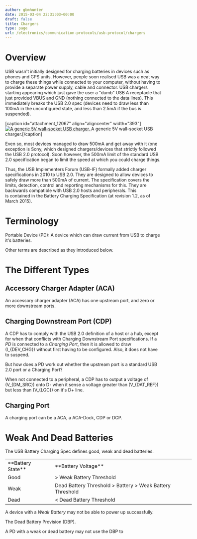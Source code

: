 ```yaml
---
author: gbmhunter
date: 2015-03-04 22:31:03+00:00
draft: false
title: Chargers
type: page
url: /electronics/communication-protocols/usb-protocol/chargers
---
```


# Overview

USB wasn't initially designed for charging batteries in devices such as phones and GPS units. However, people soon realised USB was a neat way to charge these things while connected to your computer, without having to provide a separate power supply, cable and connector. USB chargers starting appearing which just gave the user a "dumb" USB A receptacle that just provided VBUS and GND (nothing connected to the data lines). This immediately breaks the USB 2.0 spec (devices need to draw less than 100mA in the unconfigured state, and less than 2.5mA if the bus is suspended).

[caption id="attachment_12067" align="aligncenter" width="393"][![A generic 5V wall-socket USB charger.](http://blog.mbedded.ninja/wp-content/uploads/2015/03/generic-usb-charger.jpg)
](http://blog.mbedded.ninja/wp-content/uploads/2015/03/generic-usb-charger.jpg) A generic 5V wall-socket USB charger.[/caption]

Even so, most devices managed to draw 500mA and get away with it (one exception is Sony, which designed chargers/devices that strictly followed the USB 2.0 protocol). Soon however, the 500mA limit of the standard USB 2.0 specification began to limit the speed at which you could charge things.

Thus, the USB Implementers Forum (USB-IF) formally added charger specifications in 2010 to USB 2.0. They are designed to allow devices to safely draw more than 500mA of current. The specification covers the limits, detection, control and reporting mechanisms for this. They are backwards compatible with USB 2.0 hosts and peripherals. This is contained in the Battery Charging Specification (at revision 1.2, as of March 2015).

# Terminology

Portable Device (PD): A device which can draw current from USB to charge it's batteries.

Other terms are described as they introduced below.

# The Different Types

## Accessory Charger Adapter (ACA)

An accessory charger adapter (ACA) has one upstream port, and zero or more downstream ports.

## Charging Downstream Port (CDP)

A CDP has to comply with the USB 2.0 definition of a host or a hub, except for when that conflicts with Charging Downstream Port specifications. If a _PD_ is connected to a _Charging Port_, then it is allowed to draw \(I_{DEV_CHG}\) without first having to be configured. Also, it does not have to suspend.

But how does a PD work out whether the upstream port is a standard USB 2.0 port or a Charging Port?

When not connected to a peripheral, a CDP has to output a voltage of \(V_{DM_SRC}\) onto D- when it sense a voltage greater than \(V_{DAT_REF}\) but less than \(V_{LGC}\) on it's D+ line.

## Charging Port

A charging port can be a ACA, a ACA-Dock, CDP or DCP.

# Weak And Dead Batteries

The USB Battery Charging Spec defines good, weak and dead batteries.

<table style="width: 600px;" ><tbody ><tr >
<td >**Battery State**
</td>
<td >**Battery Voltage**
</td></tr><tr >
<td >Good
</td>
<td >> Weak Battery Threshold
</td></tr><tr >
<td >Weak
</td>
<td >Dead Battery Threshold > Battery > Weak Battery Threshold
</td></tr><tr >
<td >Dead
</td>
<td >< Dead Battery Threshold
</td></tr></tbody></table>

A device with a _Weak Battery_ may not be able to power up successfully.

The Dead Battery Provision (DBP).

A PD with a weak or dead battery may not use the DBP to

